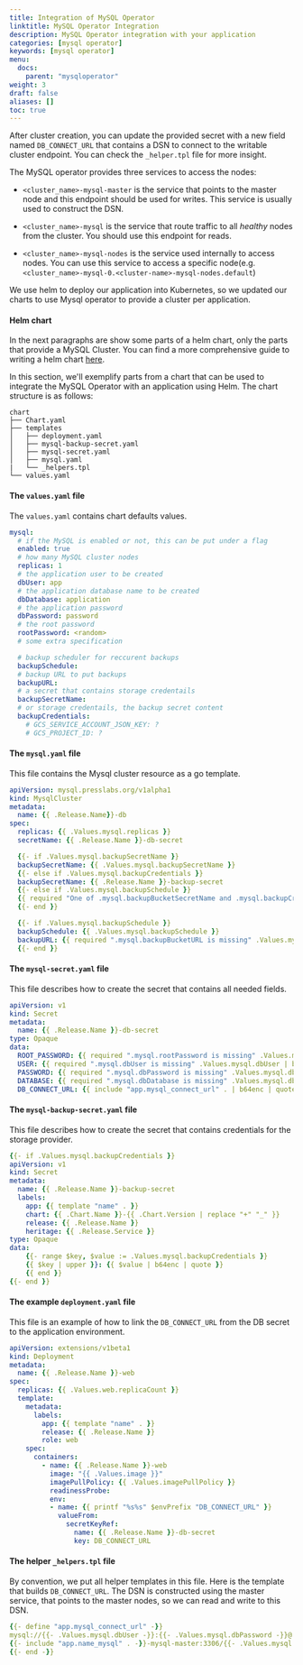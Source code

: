 ```yaml
---
title: Integration of MySQL Operator
linktitle: MySQL Operator Integration
description: MySQL Operator integration with your application
categories: [mysql operator]
keywords: [mysql operator]
menu:
  docs:
    parent: "mysqloperator"
weight: 3
draft: false
aliases: []
toc: true
---
```


After cluster creation, you can update the provided secret with a new field
named `DB_CONNECT_URL` that contains a DSN to connect to the writable cluster
endpoint. You can check the `_helper.tpl` file for more insight.

The MySQL operator provides three services to access the nodes:

 * `<cluster_name>-mysql-master` is the service that points to the master node
   and this endpoint should be used for writes. This service is usually used to
   construct the DSN.

 * `<cluster_name>-mysql` is the service that route traffic to all _healthy_
   nodes from the cluster. You should use this endpoint for reads.

 * `<cluster_name>-mysql-nodes` is the service used internally to access nodes. You
   can use this service to access a specific node(e.g.
   `<cluster_name>-mysql-0.<cluster-name>-mysql-nodes.default`)


We use helm to deploy our application into Kubernetes, so we updated our charts
to use Mysql operator to provide a cluster per application.

#### Helm chart
In the next paragraphs are show some parts of a helm chart, only the parts that
provide a MySQL Cluster. You can find a more comprehensive guide to writing a
helm chart [here](https://docs.helm.sh/developing_charts/).

In this section, we'll exemplify parts from a chart that can be used to
integrate the MySQL Operator with an application using Helm. The chart structure
is as follows:

```
chart
├── Chart.yaml
├── templates
│   ├── deployment.yaml
│   ├── mysql-backup-secret.yaml
│   ├── mysql-secret.yaml
│   ├── mysql.yaml
|   └── _helpers.tpl
└── values.yaml
```

#### The `values.yaml` file

The `values.yaml` contains chart defaults values.

```yaml
mysql:
  # if the MySQL is enabled or not, this can be put under a flag
  enabled: true
  # how many MySQL cluster nodes
  replicas: 1
  # the application user to be created
  dbUser: app
  # the application database name to be created
  dbDatabase: application
  # the application password
  dbPassword: password
  # the root password
  rootPassword: <random>
  # some extra specification

  # backup scheduler for reccurent backups
  backupSchedule:
  # backup URL to put backups
  backupURL:
  # a secret that contains storage credentails
  backupSecretName:
  # or storage credentails, the backup secret content
  backupCredentials:
    # GCS_SERVICE_ACCOUNT_JSON_KEY: ?
    # GCS_PROJECT_ID: ?
```

#### The `mysql.yaml` file

This file contains the Mysql cluster resource as a go template.

```yaml
apiVersion: mysql.presslabs.org/v1alpha1
kind: MysqlCluster
metadata:
  name: {{ .Release.Name}}-db
spec:
  replicas: {{ .Values.mysql.replicas }}
  secretName: {{ .Release.Name }}-db-secret

  {{- if .Values.mysql.backupSecretName }}
  backupSecretName: {{ .Values.mysql.backupSecretName }}
  {{- else if .Values.mysql.backupCredentials }}
  backupSecretName: {{ .Release.Name }}-backup-secret
  {{- else if .Values.mysql.backupSchedule }}
  {{ required "One of .mysql.backupBucketSecretName and .mysql.backupCredentails should be specified" "" }}
  {{- end }}

  {{- if .Values.mysql.backupSchedule }}
  backupSchedule: {{ .Values.mysql.backupSchedule }}
  backupURL: {{ required ".mysql.backupBucketURL is missing" .Values.mysql.backupURL }}
  {{- end }}
```


#### The `mysql-secret.yaml` file

This file describes how to create the secret that contains all needed fields.

```yaml
apiVersion: v1
kind: Secret
metadata:
  name: {{ .Release.Name }}-db-secret
type: Opaque
data:
  ROOT_PASSWORD: {{ required ".mysql.rootPassword is missing" .Values.mysql.rootPassword | b64enc | quote }}
  USER: {{ required ".mysql.dbUser is missing" .Values.mysql.dbUser | b64enc | quote }}
  PASSWORD: {{ required ".mysql.dbPassword is missing" .Values.mysql.dbPassword | b64enc | quote }}
  DATABASE: {{ required ".mysql.dbDatabase is missing" .Values.mysql.dbDatabase | b64enc | quote }}
  DB_CONNECT_URL: {{ include "app.mysql_connect_url" . | b64enc | quote }}
```


#### The `mysql-backup-secret.yaml` file

This file describes how to create the secret that contains credentials for the
storage provider.

```yaml
{{- if .Values.mysql.backupCredentials }}
apiVersion: v1
kind: Secret
metadata:
  name: {{ .Release.Name }}-backup-secret
  labels:
    app: {{ template "name" . }}
    chart: {{ .Chart.Name }}-{{ .Chart.Version | replace "+" "_" }}
    release: {{ .Release.Name }}
    heritage: {{ .Release.Service }}
type: Opaque
data:
    {{- range $key, $value := .Values.mysql.backupCredentials }}
    {{ $key | upper }}: {{ $value | b64enc | quote }}
    {{ end }}
{{- end }}
```


#### The example `deployment.yaml` file

This file is an example of how to link the `DB_CONNECT_URL` from the DB secret
to the application environment.

```yaml
apiVersion: extensions/v1beta1
kind: Deployment
metadata:
  name: {{ .Release.Name }}-web
spec:
  replicas: {{ .Values.web.replicaCount }}
  template:
    metadata:
      labels:
        app: {{ template "name" . }}
        release: {{ .Release.Name }}
        role: web
    spec:
      containers:
        - name: {{ .Release.Name }}-web
          image: "{{ .Values.image }}"
          imagePullPolicy: {{ .Values.imagePullPolicy }}
          readinessProbe:
          env:
          - name: {{ printf "%s%s" $envPrefix "DB_CONNECT_URL" }}
            valueFrom:
              secretKeyRef:
                name: {{ .Release.Name }}-db-secret
                key: DB_CONNECT_URL
```


#### The helper `_helpers.tpl` file

By convention, we put all helper templates in this file. Here is the template
that builds `DB_CONNECT_URL`. The DSN is constructed using the master service,
that points to the master nodes, so we can read and write to this DSN.

```yaml
{{- define "app.mysql_connect_url" -}}
mysql://{{- .Values.mysql.dbUser -}}:{{- .Values.mysql.dbPassword -}}@
{{- include "app.name_mysql" . -}}-mysql-master:3306/{{- .Values.mysql.dbDatabase -}}
{{- end -}}
```
